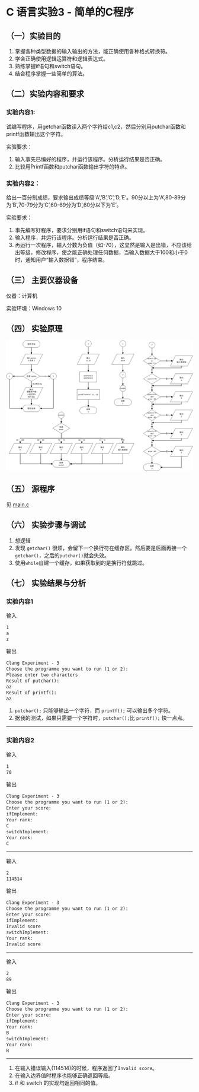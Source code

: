 # C 语言实验3 - 简单的C程序

## （一）实验目的
1. 掌握各种类型数据的输入输出的方法，能正确使用各种格式转换符。
2. 学会正确使用逻辑运算符和逻辑表达式。
3.	熟练掌握if语句和switch语句。
4. 结合程序掌握一些简单的算法。


## （二）实验内容和要求
### 实验内容1:
试编写程序，用getchar函数读入两个字符给c1,c2，然后分别用putchar函数和printf函数输出这个字符。

实验要求：
1. 输入事先已编好的程序，并运行该程序。分析运行结果是否正确。  
2. 比较用Printf函数和putchar函数输出字符的特点。


### 实验内容2：
给出一百分制成绩，要求输出成绩等级’A’,’B’,’C’,’D,’E’。90分以上为’A’,80-89分为’B’,70-79分为’C’,60-69分为’D’,60分以下为’E’。　

实验要求：
1. 事先编写好程序，要求分别用if语句和switch语句来实现。 
2. 输入程序，并运行该程序。分析运行结果是否正确。
3. 再运行一次程序，输入分数为负值（如-70），这显然是输入是出错，不应该给出等级，修改程序，使之能正确处理任何数据，当输入数据大于100和小于0时，通知用户“输入数据错”，程序结束。  


## （三）	主要仪器设备
仪器：计算机

实验环境：Windows 10

## （四）	实验原理
![img.png](img.png)

## （五）	源程序
见 [main.c](main.c)

## （六） 实验步骤与调试
1. 想逻辑
2. 发现 `getchar()` 很烦，会留下一个换行符在缓存区。然后要是后面再接一个 `getchar()`，之后的`putchar()`就会失效。
3. 使用`while`自建一个缓存，如果获取到的是换行符就跳过。

## （七） 实验结果与分析
### 实验内容1
输入
```
1
a
z
```
输出
```
Clang Experiment - 3
Choose the programme you want to run (1 or 2):
Please enter two characters
Result of putchar():
az
Result of printf():
az
```
1. `putchar();` 只能够输出一个字符，而 `printf();` 可以输出多个字符。
2. 据我的测试，如果只需要一个字符时，`putchar();`比 `printf();` 快一点点。
***
### 实验内容2
输入
```
1
70
```
输出
```
Clang Experiment - 3
Choose the programme you want to run (1 or 2):
Enter your score:
ifImplement:
Your rank:
C
switchImplement:
Your rank:
C
```
***
输入
```
2
114514
```
输出
```
Clang Experiment - 3
Choose the programme you want to run (1 or 2):
Enter your score:
ifImplement:
Invalid score
switchImplement:
Your rank:
Invalid score
```
***
输入
```
2
89
```
输出
```
Clang Experiment - 3
Choose the programme you want to run (1 or 2):
Enter your score:
ifImplement:
Your rank:
B
switchImplement:
Your rank:
B
```
***
1. 在输入错误输入(114514)的时候，程序返回了`Invalid score`。
2. 在输入边界值时程序也能够正确返回等级。
3. if 和 switch 的实现均返回相同的值。